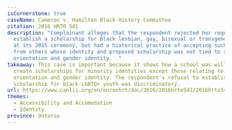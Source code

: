 ```yaml
---
isCornerstone: true
caseName: Cameron v. Hamilton Black History Committee
citation: 2016 HRTO 541
description: "Complainant alleges that the respondent rejected her request to
  establish a scholarship for Black lesbian, gay, bisexual or transgender youth
  at its 2015 ceremony, but had a historical practice of accepting such requests
  from others whose identity and proposed scholarship was not tied to sexual
  orientation and gender identity.  "
takeaway: This case is important because it shows how a school was willing to
  create scholarships for minority identities except those relating to sexual
  orientation and gender identity. The respondent's refusal to establish a
  scholarship for black LGBTQ+ youth was discriminatory.
url: https://www.canlii.org/en/on/onhrt/doc/2016/2016hrto541/2016hrto541.html?resultIndex=1
themes:
  - Accessibility and Accomodation
  - Identity
province: Ontario
---
```

